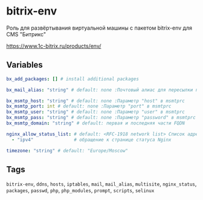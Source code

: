<!-- vim: set ft=ansible: -->
# bitrix-env
Роль для развёртывания виртуальной машины с пакетом bitrix-env для CMS "Битрикс"

https://www.1c-bitrix.ru/products/env/

## Variables
```yaml
bx_add_packages: [] # install additional packages

bx_mail_alias: "string" # default: none :Почтовый алиас для пересылки почты пользователя bitrix

bx_msmtp_host: "string" # default: none :Параметр "host" в msmtprc
bx_msmtp_port: int # default: none :Параметр "port" в msmtprc
bx_msmtp_user: "string" # default: none :Параметр "user" в msmtprc
bx_msmtp_pass: "string" # default: none :Параметр "password" в msmtprc
bx_msmtp_domain: "string" # default: первая и последняя части FQDN

nginx_allow_status_list: # default: <RFC-1918 network list> Список адресов, с которых разрешено
  - "ipv4"               # обращение к странице статуса Nginx

timezone: "string" # default: "Europe/Moscow"
```
## Tags
`bitrix-env`, `ddns`, `hosts`, `iptables`, `mail`, `mail_alias`, `multisite`, `nginx_status`, `packages`, `passwd`, `php`, `php_modules`, `prompt`, `scripts`, `selinux`

